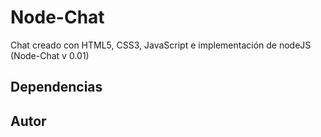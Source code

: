 # Node-Chat

Chat creado con HTML5, CSS3, JavaScript e implementación de nodeJS (Node-Chat v 0.01)

## Dependencias

[Socket.io]: https://github.com/LearnBoost/Socket.IO
[express]: https://github.com/visionmedia/express

## Autor

[@andalm]: https://github.com/andalm



